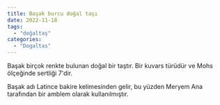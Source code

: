 ```yaml
---
title: Başak burcu doğal taşı 
date: 2022-11-18
tags:
  - "doğaltaş"
categories:
  - "Dogaltas"
---
```


Başak birçok renkte bulunan doğal bir taştır. Bir kuvars türüdür ve Mohs ölçeğinde sertliği 7'dir.

Başak adı Latince bakire kelimesinden gelir, bu yüzden Meryem Ana tarafından bir amblem olarak kullanılmıştır.

